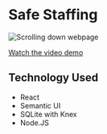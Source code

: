 # Safe Staffing #

![Scrolling down webpage](https://media.giphy.com/media/rXTewDrlCbofiT0KmG/giphy.gif)

[Watch the video demo](https://youtu.be/VZVjvXO9Svc)

## Technology Used ##
- React
- Semantic UI
- SQLite with Knex
- Node.JS
